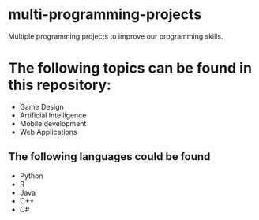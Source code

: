 # multi-programming-projects
Multiple programming projects to improve our programming skills. 

# The following topics can be found in this repository:
- Game Design
- Artificial Intelligence
- Mobile development 
- Web Applications 

## The following languages could be found
- Python
- R
- Java
- C++
- C#
